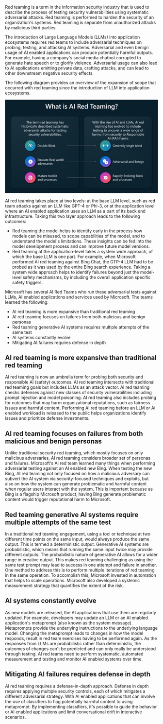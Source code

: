 Red teaming is a term in the information security industry that is used to describe the process of testing security vulnerabilities using systematic adversarial attacks. Red teaming is performed to harden the security of an organization's systems. Red teaming is separate from unauthorized attacks by malicious third parties.

The introduction of Large Language Models (LLMs) into application ecosystems requires red teams to include adversarial techniques on probing, testing, and attacking AI systems. Adversarial and even benign usage of AI enabled applications can produce potentially harmful outputs. For example, having a company's social media chatbot corrupted to generate hate speech or to glorify violence. Adversarial usage can also lead to AI applications emitting private data, crafting attacks, and can lead to other downstream negative security effects.

The following diagram provides an overview of the expansion of scope that occurred with red teaming since the introduction of LLM into application ecosystems.

![Graphic showing the expansion of red teaming to include AI enabled applications.](../media/ai-red-teaming-description.png)

AI red teaming takes place at two levels: at the base LLM level, such as red team attacks against an LLM like GPT-4 or Phi-3, or at the application level where an AI enabled application uses an LLM as a part of its back end infrastructure. Taking this two layer approach leads to the following outcomes:

- Red teaming the model helps to identify early in the process how models can be misused, to scope capabilities of the model, and to understand the model's limitations. These insights can be fed into the model development process and can improve future model versions.
- Red teaming at the application-level takes a system wide approach, of which the base LLM is one part. For example, when Microsoft performed AI red teaming against Bing Chat, the GTP-4 LLM had to be probed as it was used by the entire Bing search experience. Taking a system wide approach helps to identify failures beyond just the model-level safety mechanisms, by including the overall application specific safety triggers.  

Microsoft has several AI Red Teams who run these adversarial tests against LLMs, AI enabled applications and services used by Microsoft. The teams learned the following:

- AI red teaming is more expansive than traditional red teaming
- AI red teaming focuses on failures from both malicious and benign personas
- Red teaming generative AI systems requires multiple attempts of the same test
- AI systems constantly evolve
- Mitigating AI failures requires defense in depth

## AI red teaming is more expansive than traditional red teaming

AI red teaming is now an umbrella term for probing both security and responsible AI (safety) outcomes. AI red teaming intersects with traditional red teaming goals but includes LLMs as an attack vector. AI red teaming checks defenses against new classes of security vulnerabilities including prompt injection and model poisoning. AI red teaming also includes probing for outcomes that may harm organizational reputations, such as fairness issues and harmful content. Performing AI red teaming before an LLM or AI enabled workload is released to the public helps organizations identify issues and prioritize defense investments.

## AI red teaming focuses on failures from both malicious and benign personas

Unlike traditional security red teaming, which mostly focuses on only malicious adversaries, AI red teaming considers broader set of personas and failures. Microsoft's AI red team learned many things when performing adversarial testing against an AI enabled new Bing. When testing the new Bing, AI red teaming not only focused on how a malicious adversary can subvert the AI system via security-focused techniques and exploits, but also on how the system can generate problematic and harmful content when regular users interact with the system. This is important because as Bing is a flagship Microsoft product, having Bing generate problematic content would trigger reputational harm to Microsoft. 

## Red teaming generative AI systems require multiple attempts of the same test

In a traditional red teaming engagement, using a tool or technique at two different time points on the same input, would always produce the same output. This is termed a deterministic output. Generative AI systems are probabilistic, which means that running the same input twice may provide different outputs. The probabilistic nature of generative AI allows for a wider range in creative output. This makes red teaming challenging as using the same test prompt may lead to success in one attempt and failure in another. One method to address this is to perform multiple iterations of red teaming in the same operation. To accomplish this, Microsoft invested in automation that helps to scale operations. Microsoft also developed a systemic measurement strategy that quantifies the extent of the risk.

## AI systems constantly evolve

As new models are released, the AI applications that use them are regularly updated. For example, developers may update an LLM or an AI enabled application's metaprompt (also known as the system message). Metaprompts provide the underlying instructions to the underlying language model. Changing the metaprompt leads to changes in how the model responds, result in red team exercises having to be performed again. As the responses from LLMs are probabilistic rather than deterministic, the outcomes of changes can't be predicted and can only really be understood through testing. AI red teams need to perform systematic, automated measurement and testing and monitor AI enabled systems over time.

## Mitigating AI failures requires defense in depth

AI red teaming requires a defense-in-depth approach. Defense in depth requires applying multiple security controls, each of which mitigates a different adversarial strategy. With AI enabled applications that can involve the use of classifiers to flag potentially harmful content to using metaprompt. By implementing classifiers, it's possible to guide the behavior or AI enabled applications and limit conversational drift in interactive scenarios.
